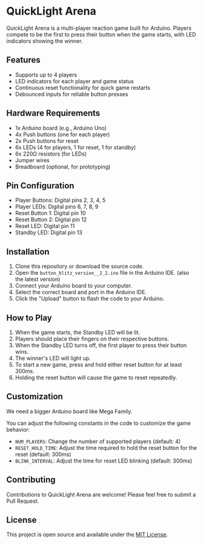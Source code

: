 # QuickLight Arena

QuickLight Arena is a multi-player reaction game built for Arduino. Players compete to be the first to press their button when the game starts, with LED indicators showing the winner.

## Features

- Supports up to 4 players
- LED indicators for each player and game status
- Continuous reset functionality for quick game restarts
- Debounced inputs for reliable button presses

## Hardware Requirements

- 1x Arduino board (e.g., Arduino Uno)
- 4x Push buttons (one for each player)
- 2x Push buttons for reset
- 6x LEDs (4 for players, 1 for reset, 1 for standby)
- 6x 220Ω resistors (for LEDs)
- Jumper wires
- Breadboard (optional, for prototyping)

## Pin Configuration

- Player Buttons: Digital pins 2, 3, 4, 5
- Player LEDs: Digital pins 6, 7, 8, 9
- Reset Button 1: Digital pin 10
- Reset Button 2: Digital pin 12
- Reset LED: Digital pin 11
- Standby LED: Digital pin 13

## Installation

1. Clone this repository or download the source code.
2. Open the `button_blitz_version__2_2.ino` file in the Arduino IDE. (also the latest version)
3. Connect your Arduino board to your computer.
4. Select the correct board and port in the Arduino IDE.
5. Click the "Upload" button to flash the code to your Arduino.

## How to Play

1. When the game starts, the Standby LED will be lit.
2. Players should place their fingers on their respective buttons.
3. When the Standby LED turns off, the first player to press their button wins.
4. The winner's LED will light up.
5. To start a new game, press and hold either reset button for at least 300ms.
6. Holding the reset button will cause the game to reset repeatedly.

## Customization

We need a bigger Arduino board like Mega Family.

You can adjust the following constants in the code to customize the game behavior:

- `NUM_PLAYERS`: Change the number of supported players (default: 4)
- `RESET_HOLD_TIME`: Adjust the time required to hold the reset button for the reset (default: 300ms)
- `BLINK_INTERVAL`: Adjust the time for reset LED blinking (default: 300ms)

## Contributing

Contributions to QuickLight Arena are welcome! Please feel free to submit a Pull Request.

## License

This project is open source and available under the [MIT License](LICENSE).
